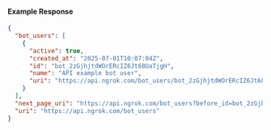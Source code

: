 <!-- Code generated for API Clients. DO NOT EDIT. -->

#### Example Response

```json
{
  "bot_users": [
    {
      "active": true,
      "created_at": "2025-07-01T10:07:04Z",
      "id": "bot_2zGjhjtdWOrERcIZ6Jt68UaTjgH",
      "name": "API example bot user",
      "uri": "https://api.ngrok.com/bot_users/bot_2zGjhjtdWOrERcIZ6Jt68UaTjgH"
    }
  ],
  "next_page_uri": "https://api.ngrok.com/bot_users?before_id=bot_2zGjhjtdWOrERcIZ6Jt68UaTjgH&limit=1",
  "uri": "https://api.ngrok.com/bot_users"
}
```

